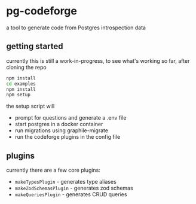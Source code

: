 # pg-codeforge

a tool to generate code from Postgres introspection data

## getting started

currently this is still a work-in-progress, to see what's working so far, after cloning the repo

```sh
npm install
cd examples
npm install
npm setup
```

the setup script will
 * prompt for questions and generate a .env file
 * start postgres in a docker container
 * run migrations using graphile-migrate
 * run the codeforge plugins in the config file

## plugins

currently there are a few core plugins:

 * `makeTypesPlugin` - generates type aliases
 * `makeZodSchemasPlugin` - generates zod schemas
 * `makeQueriesPlugin` - generates CRUD queries
